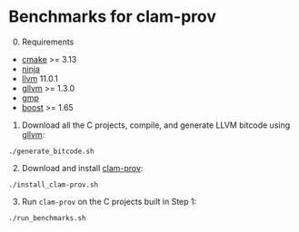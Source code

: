 # Benchmarks for clam-prov #

0. Requirements

- [cmake](https://cmake.org/) >= 3.13
- [ninja](https://ninja-build.org/)
- [llvm](https://releases.llvm.org/download.html) 11.0.1
- [gllvm](https://github.com/SRI-CSL/gllvm) >= 1.3.0
- [gmp](https://gmplib.org/)
- [boost](https://www.boost.org/) >= 1.65

1. Download all the C projects, compile, and generate LLVM bitcode using [gllvm](https://github.com/SRI-CSL/gllvm):

```
./generate_bitcode.sh
```

2. Download and install [clam-prov](https://github.com/SRI-CSL/clam-prov.git):

```
./install_clam-prov.sh
```

3. Run `clam-prov` on the C projects built in Step 1:

```
./run_benchmarks.sh

```


